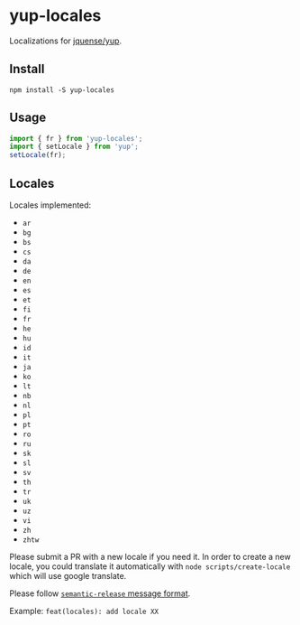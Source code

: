# yup-locales

Localizations for [jquense/yup](https://github.com/jquense/yup).

## Install

```
npm install -S yup-locales
```

## Usage

```js
import { fr } from 'yup-locales';
import { setLocale } from 'yup';
setLocale(fr);
```

## Locales

Locales implemented:

- `ar`
- `bg`
- `bs`
- `cs`
- `da`
- `de`
- `en`
- `es`
- `et`
- `fi`
- `fr`
- `he`
- `hu`
- `id`
- `it`
- `ja`
- `ko`
- `lt`
- `nb`
- `nl`
- `pl`
- `pt`
- `ro`
- `ru`
- `sk`
- `sl`
- `sv`
- `th`
- `tr`
- `uk`
- `uz`
- `vi`
- `zh`
- `zhtw`

Please submit a PR with a new locale if you need it. In order to create a new locale, you could translate it automatically with `node scripts/create-locale` which will use google translate.

Please follow [`semantic-release` message format](https://semantic-release.gitbook.io/semantic-release/#commit-message-format).

Example:
`feat(locales): add locale XX`
